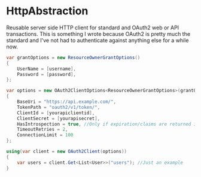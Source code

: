 # HttpAbstraction
Reusable server side HTTP client for standard and OAuth2 web or API transactions. This is something I wrote because OAuth2 is pretty much the standard and I've not had to authenticate against anything else for a while now. 

```cs
var grantOptions = new ResourceOwnerGrantOptions()
{
	UserName = [username],
	Password = [password],
};

var options = new OAuth2ClientOptions<ResourceOwnerGrantOptions>(grantOptions)
{
	BaseUri = "https://api.example.com/",
	TokenPath = "oauth2/v1/token/",
	ClientId = [yourapiclientid],
	ClientSecret = [yourapisecret],
	HasIntrospection = true, //Only if expiration/claims are returned in separate call to oauth2/v1/token/introspection
	TimeoutRetries = 2,
	ConnectionLimit = 100
};

using(var client = new OAuth2Client(options))
{
	var users = client.Get<List<User>>("users"); //Just an example
}
```